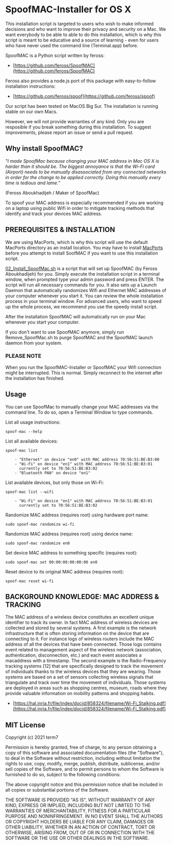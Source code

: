 # SpoofMAC-Installer for OS X

This installation script is targeted to users who wish to make informed decisions and who want to improve their privacy and security on a Mac. We want everybody to be able to able to do this installation, which is why this script is meant to be educative and a source of learning - even for users who have never used the command line (Terminal.app) before.

SpoofMAC is a Python script written by feross:

* [https://github.com/feross/SpoofMAC](https://github.com/feross/SpoofMAC)

Feross also provides a node.js port of this package with easy-to-follow installation instructions:

* [https://github.com/feross/spoof](https://github.com/feross/spoof)

Our script has been tested on MacOS Big Sur.
The installation is running stable on our own Macs.

However, we will not provide warranties of any kind. Only you are resposible if you break something during this installation.
To suggest improvements, please report an issue or send a pull request.


## Why install SpoofMAC?


*"I made SpoofMac because changing your MAC address in Mac OS X is harder than it should be. The biggest annoyance is that the Wi-Fi card (Airport) needs to be manually disassociated from any connected networks in order for the change to be applied correctly. Doing this manually every time is tedious and lame."*

(Feross Aboukhadijeh / Maker of SpoofMac)

To spoof your MAC address is especially recommended if you are working on a laptop using public Wifi in order to mitigate tracking methods that identify and track your devices MAC address.


## PREREQUISITES & INSTALLATION

We are using MacPorts, which is why this script will use the default MacPorts directory as an install location. You may have to install [MacPorts](https://github.com/term7/01_MacPorts-Installer) before you attempt to install SoofMAC if you want to use this installation script.
    
[02_Install_SpoofMac.sh](https://github.com/term7/02-SpoofMAC/blob/main/script) is a script that will set up SpoofMAC (by Feross Aboukhadijeh) for you. Simply execute the installation script in a terminal window, when prompted type your admin password and press ENTER. The script will run all necessary commands for you. It also sets up a Launch Daemon that automatically randomizes Wifi and Ethernet MAC addresses of your computer whenever you start it. You can review the whole installation process in your terminal window.
For advanced users, who want to speed up the whole process, we recommend you use the speedy install script.


After the installation SpoofMAC will automatically run on your Mac whenever you start your computer. 

If you don't want to use SpoofMAC anymore, simply run Remove_SpoofMac.sh to purge SpoofMAC and the SpoofMAC launch daemon from your system.

### PLEASE NOTE

When you run the SpoofMAC-Installer or SpoofMAC your Wifi connection might be interrupted. This is normal. Simply reconnect to the internet after the installation has finished.


## Usage

You can use SpoofMac to manually change your MAC addresses via the command line. To do so, open a Terminal Window to type commands.


List all usage instructions:

    spoof-mac --help


List all available devices:

    spoof-mac list

        - "Ethernet" on device "en0" with MAC address 70:56:51:BE:B3:00
        - "Wi-Fi" on device "en1" with MAC address 70:56:51:BE:B3:01 
          currently set to 70:56:51:BE:B3:02
        - "Bluetooth PAN" on device "en1"


List available devices, but only those on Wi-Fi:

    spoof-mac list --wifi

        - "Wi-Fi" on device "en1" with MAC address 70:56:51:BE:B3:01 
          currently set to 70:56:51:BE:B3:02


Randomize MAC address (requires root) using hardware port name:

    sudo spoof-mac randomize wi-fi


Randomize MAC address (requires root) using device name:

    sudo spoof-mac randomize en0


Set device MAC address to something specific (requires root):

    sudo spoof-mac set 00:00:00:00:00:00 en0


Reset device to its original MAC address (requires root):
    
    spoof-mac reset wi-fi



## BACKGROUND KNOWLEDGE: MAC ADDRESS & TRACKING

The MAC address of a wireless device constitutes an excellent unique identifier to track its owner. In fact MAC address of wireless devices are collected and stored by several systems.
A first example is the network infrastructure that is often storing information on the device that are connecting to it. For instance logs of wireless routers include the MAC address of all the devices that have been connected. Those logs contains event related to management aspect of the wireless network (association, authentication, disconnection, etc.) and each event associates a macaddress with a timestamp.
The second example is the Radio-Frequency tracking systems [12] that are specifically designed to track the movement of individuals thanks to the wireless devices that they are wearing. Those systems are based on a set of sensors collecting wireless signals that triangulate and track over time the movement of individuals. Those systems are deployed in areas such as shopping centres, museum, roads where they provide valuable information on mobility patterns and shopping habits.

* [https://hal.inria.fr/file/index/docid/858324/filename/Wi-Fi_Stalking.pdf](https://hal.inria.fr/file/index/docid/858324/filename/Wi-Fi_Stalking.pdf)
    

## MIT License

Copyright (c) 2021 term7

Permission is hereby granted, free of charge, to any person obtaining a copy of this software and associated documentation files (the "Software"), to deal in the Software without restriction, including without limitation the rights to use, copy, modify, merge, publish, distribute, sublicense, and/or sell copies of the Software, and to permit persons to whom the Software is furnished to do so, subject to the following conditions:

The above copyright notice and this permission notice shall be included in all copies or substantial portions of the Software.

THE SOFTWARE IS PROVIDED "AS IS", WITHOUT WARRANTY OF ANY KIND, EXPRESS OR IMPLIED, INCLUDING BUT NOT LIMITED TO THE WARRANTIES OF MERCHANTABILITY, FITNESS FOR A PARTICULAR PURPOSE AND NONINFRINGEMENT. IN NO EVENT SHALL THE AUTHORS OR COPYRIGHT HOLDERS BE LIABLE FOR ANY CLAIM, DAMAGES OR OTHER LIABILITY, WHETHER IN AN ACTION OF CONTRACT, TORT OR OTHERWISE, ARISING FROM, OUT OF OR IN CONNECTION WITH THE SOFTWARE OR THE USE OR OTHER DEALINGS IN THE SOFTWARE.
